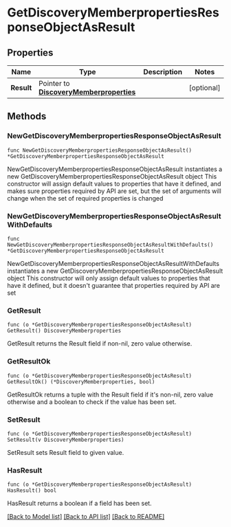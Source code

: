 # GetDiscoveryMemberpropertiesResponseObjectAsResult

## Properties

Name | Type | Description | Notes
------------ | ------------- | ------------- | -------------
**Result** | Pointer to [**DiscoveryMemberproperties**](DiscoveryMemberproperties.md) |  | [optional] 

## Methods

### NewGetDiscoveryMemberpropertiesResponseObjectAsResult

`func NewGetDiscoveryMemberpropertiesResponseObjectAsResult() *GetDiscoveryMemberpropertiesResponseObjectAsResult`

NewGetDiscoveryMemberpropertiesResponseObjectAsResult instantiates a new GetDiscoveryMemberpropertiesResponseObjectAsResult object
This constructor will assign default values to properties that have it defined,
and makes sure properties required by API are set, but the set of arguments
will change when the set of required properties is changed

### NewGetDiscoveryMemberpropertiesResponseObjectAsResultWithDefaults

`func NewGetDiscoveryMemberpropertiesResponseObjectAsResultWithDefaults() *GetDiscoveryMemberpropertiesResponseObjectAsResult`

NewGetDiscoveryMemberpropertiesResponseObjectAsResultWithDefaults instantiates a new GetDiscoveryMemberpropertiesResponseObjectAsResult object
This constructor will only assign default values to properties that have it defined,
but it doesn't guarantee that properties required by API are set

### GetResult

`func (o *GetDiscoveryMemberpropertiesResponseObjectAsResult) GetResult() DiscoveryMemberproperties`

GetResult returns the Result field if non-nil, zero value otherwise.

### GetResultOk

`func (o *GetDiscoveryMemberpropertiesResponseObjectAsResult) GetResultOk() (*DiscoveryMemberproperties, bool)`

GetResultOk returns a tuple with the Result field if it's non-nil, zero value otherwise
and a boolean to check if the value has been set.

### SetResult

`func (o *GetDiscoveryMemberpropertiesResponseObjectAsResult) SetResult(v DiscoveryMemberproperties)`

SetResult sets Result field to given value.

### HasResult

`func (o *GetDiscoveryMemberpropertiesResponseObjectAsResult) HasResult() bool`

HasResult returns a boolean if a field has been set.


[[Back to Model list]](../README.md#documentation-for-models) [[Back to API list]](../README.md#documentation-for-api-endpoints) [[Back to README]](../README.md)


